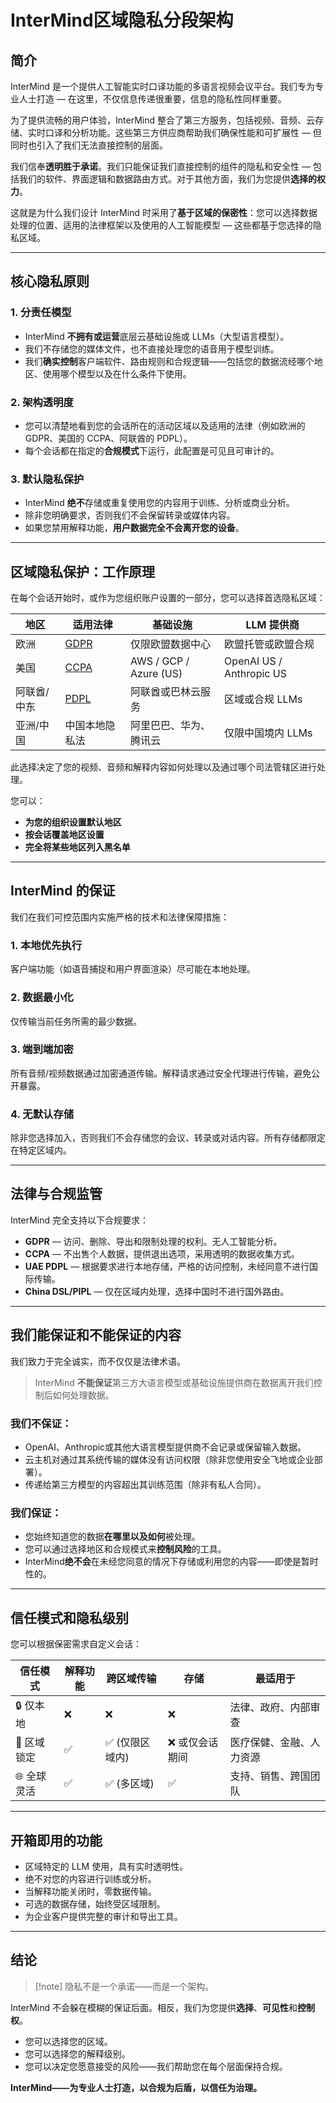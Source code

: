 # InterMind区域隐私分段架构

## 简介

InterMind 是一个提供人工智能实时口译功能的多语言视频会议平台。我们专为专业人士打造 — 在这里，不仅信息传递很重要，信息的隐私性同样重要。

为了提供流畅的用户体验，InterMind 整合了第三方服务，包括视频、音频、云存储、实时口译和分析功能。这些第三方供应商帮助我们确保性能和可扩展性 — 但同时也引入了我们无法直接控制的层面。

我们信奉**透明胜于承诺**。我们只能保证我们直接控制的组件的隐私和安全性 — 包括我们的软件、界面逻辑和数据路由方式。对于其他方面，我们为您提供**选择的权力**。

这就是为什么我们设计 InterMind 时采用了**基于区域的保密性**：您可以选择数据处理的位置、适用的法律框架以及使用的人工智能模型 — 这些都基于您选择的隐私区域。

---

## 核心隐私原则

### 1. **分责任模型**

- InterMind **不拥有或运营**底层云基础设施或 LLMs（大型语言模型）。
- 我们不存储您的媒体文件，也不直接处理您的语音用于模型训练。
- 我们**确实控制**客户端软件、路由规则和合规逻辑——包括您的数据流经哪个地区、使用哪个模型以及在什么条件下使用。

### 2. **架构透明度**

- 您可以清楚地看到您的会话所在的活动区域以及适用的法律（例如欧洲的 GDPR、美国的 CCPA、阿联酋的 PDPL）。
- 每个会话都在指定的**合规模式**下运行，此配置是可见且可审计的。

### 3. **默认隐私保护**

- InterMind **绝不**存储或重复使用您的内容用于训练、分析或商业分析。
- 除非您明确要求，否则我们不会保留转录或媒体内容。
- 如果您禁用解释功能，**用户数据完全不会离开您的设备**。

---

## 区域隐私保护：工作原理

在每个会话开始时，或作为您组织账户设置的一部分，您可以选择首选隐私区域：

| 地区        | 适用法律                                                                                    | 基础设施                     | LLM 提供商                |
| ------------- | ------------------------------------------------------------------------------------------ | ---------------------------- | -------------------------- |
| 欧洲        | [GDPR](https://gdpr.eu)                                                                    | 仅限欧盟数据中心             | 欧盟托管或欧盟合规         |
| 美国        | [CCPA](https://oag.ca.gov/privacy/ccpa)                                                    | AWS / GCP / Azure (US)       | OpenAI US / Anthropic US   |
| 阿联酋/中东 | [PDPL](https://www.signzy.com/data-privacy-laws-in-the-uae-2025-everything-you-need-to-know/) | 阿联酋或巴林云服务           | 区域或合规 LLMs           |
| 亚洲/中国   | 中国本地隐私法                                                                              | 阿里巴巴、华为、腾讯云       | 仅限中国境内 LLMs         |

此选择决定了您的视频、音频和解释内容如何处理以及通过哪个司法管辖区进行处理。

您可以：

- **为您的组织设置默认地区**
- **按会话覆盖地区设置**
- **完全将某些地区列入黑名单**

---

## InterMind 的保证

我们在我们可控范围内实施严格的技术和法律保障措施：

### 1. **本地优先执行**

客户端功能（如语音捕捉和用户界面渲染）尽可能在本地处理。

### 2. **数据最小化**

仅传输当前任务所需的最少数据。

### 3. **端到端加密**

所有音频/视频数据通过加密通道传输。解释请求通过安全代理进行传输，避免公开暴露。

### 4. **无默认存储**

除非您选择加入，否则我们不会存储您的会议、转录或对话内容。所有存储都限定在特定区域内。

---

## 法律与合规监管

InterMind 完全支持以下合规要求：

- **GDPR** — 访问、删除、导出和限制处理的权利。无人工智能分析。
- **CCPA** — 不出售个人数据，提供退出选项，采用透明的数据收集方式。
- **UAE PDPL** — 根据要求进行本地存储，严格的访问控制，未经同意不进行国际传输。
- **China DSL/PIPL** — 仅在区域内处理，选择中国时不进行国外路由。

---

## 我们能保证和不能保证的内容

我们致力于完全诚实，而不仅仅是法律术语。

> InterMind **不能保证**第三方大语言模型或基础设施提供商在数据离开我们控制后如何处理数据。

### 我们不保证：

- OpenAI、Anthropic或其他大语言模型提供商不会记录或保留输入数据。
- 云主机对通过其系统传输的媒体没有访问权限（除非您使用安全飞地或企业部署）。
- 传递给第三方模型的内容超出其训练范围（除非有私人合同）。

### 我们保证：

- 您始终知道您的数据**在哪里以及如何**被处理。
- 您可以通过选择地区和合规模式来**控制风险**的工具。
- InterMind**绝不会**在未经您同意的情况下存储或利用您的内容——即使是暂时性的。

---

## 信任模式和隐私级别

您可以根据保密需求自定义会话：

| 信任模式       | 解释功能 | 跨区域传输 | 存储               | 最适用于                 |
| -------------- | -------- | ---------- | ------------------ | ------------------------ |
| 🔒 仅本地      | ❌       | ❌         | ❌                 | 法律、政府、内部审查     |
| 🔐 区域锁定    | ✅       | ✅ (仅限区域内) | ❌ 或仅会话期间    | 医疗保健、金融、人力资源 |
| 🌐 全球灵活    | ✅       | ✅ (多区域)    | ✅                 | 支持、销售、跨国团队     |

---

## 开箱即用的功能

- 区域特定的 LLM 使用，具有实时透明性。
- 绝不对您的内容进行训练或分析。
- 当解释功能关闭时，零数据传输。
- 可选的数据存储，始终受区域限制。
- 为企业客户提供完整的审计和导出工具。

---

## 结论

> [!note] 隐私不是一个承诺——而是一个架构。

InterMind 不会躲在模糊的保证后面。相反，我们为您提供**选择**、**可见性**和**控制权**。

- 您可以选择您的区域。
- 您可以选择您的解释级别。
- 您可以决定您愿意接受的风险——我们帮助您在每个层面保持合规。

**InterMind——为专业人士打造，以合规为后盾，以信任为治理。**